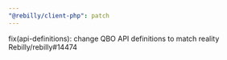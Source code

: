 ```yaml
---
"@rebilly/client-php": patch
---
```


fix(api-definitions): change QBO API definitions to match reality Rebilly/rebilly#14474
